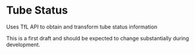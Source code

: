 # Tube Status
Uses TfL API to obtain and transform tube status information

This is a first draft and should be expected to change substantially during development.
